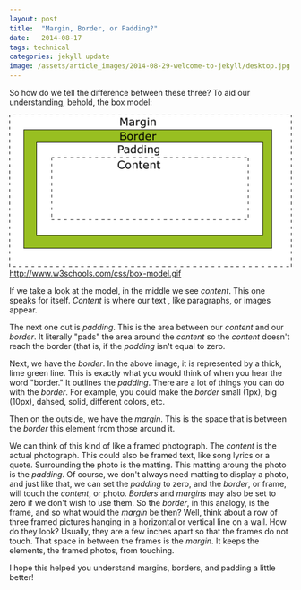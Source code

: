 ```yaml
---
layout: post
title:  "Margin, Border, or Padding?"
date:   2014-08-17
tags: technical
categories: jekyll update
image: /assets/article_images/2014-08-29-welcome-to-jekyll/desktop.jpg
---
```


So how do we tell the difference between these three?  To aid our understanding, behold, the box model:

<img src="/assets/images/box-model.jpg" class="inline"><a style="display:none;">box model pic from http://www.w3schools.com/css/box-model.gif</a>


If we take a look at the model, in the middle we see <em>content</em>.  This one speaks for itself.  <em>Content</em> is where our text , like paragraphs, or images appear.

The next one out is <em>padding</em>. This is the area between our <em>content</em> and our <em>border</em>.  It literally "pads" the area around the <em>content</em> so the <em>content</em> doesn't reach the border (that is, if the <em>padding</em> isn't equal to zero.

Next, we have the <em>border</em>.  In the above image, it is represented by a thick, lime green line. This is exactly what you would think of when you hear the word "border."  It outlines the <em>padding</em>.  There are a lot of things you can do with the <em>border</em>.  For example, you could make the <em>border</em> small (1px), big (10px), dahsed, solid, different colors, etc.

Then on the outside, we have the <em>margin</em>.  This is the space that is between the <em>border</em> this element from those around it.

We can think of this kind of like a framed photograph.  The <em>content</em> is the actual photograph.  This could also be framed text, like song lyrics or a quote.  Surrounding the photo is the matting. This matting aroung the photo is the <em>padding</em>.  Of course, we don't always need matting to display a photo, and just like that, we can set the <em>padding</em> to zero, and the <em>border</em>, or frame, will touch the <em>content</em>, or photo.  <em>Borders</em> and <em>margins</em> may also be set to zero if we don't wish to use them.  So the <em>border</em>, in this analogy, is the frame, and so what would the <em>margin</em> be then?  Well, think about a row of three framed pictures hanging in a horizontal or vertical line on a wall.  How do they look?  Usually, they are a few inches apart so that the frames do not touch.  That space in between the frames is the <em>margin</em>.  It keeps the elements, the framed photos, from touching.

I hope this helped you understand margins, borders, and padding a little better!
